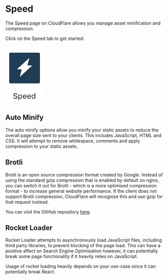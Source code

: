 # Speed

The Speed page on CloudFlare allows you manage asset minification and compression.

Click on the Speed tab to get started: 

![Speed tab](images/speed/speed-tab.jpg "Speed tab")

## Auto Minify

The auto minify options allow you minify your static assets to reduce the overall page size sent to your clients. 
This includes JavaScript, HTML and CSS. It will attempt to remove whitespace, comments and apply compression to your
static assets.

## Brotli

Brotli is an open source compression format created by Google. Instead of using the standard gzip compression that is enabled
by default on nginx, you can switch it out for Brotli - which is a more optimised compression format - to increase general website
performance. If the client does not support Brotli compression, CloudFlare will recognise this and use gzip for that request instead.

You can visit the GitHub repository [here](https://github.com/google/brotli).

## Rocket Loader

Rocket Loader attempts to asynchronously load JavaScript files, including third party libraries, to prevent blocking of the page load.
This can have a positive affect on Search Engine Optimisation however, it can potentially break some page functionality if it heavily
relies on JavaScript.

Usage of rocket loading heavily depends on your use-case since it can potentially break React.

